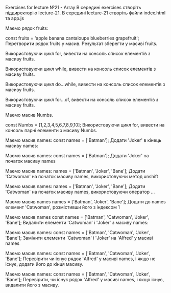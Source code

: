 Exercises for lecture №21 - Array
В середині exercises створіть піддиректорію lecture-21. В середині lecture-21 створіть файли index.html та app.js

<!DOCTYPE html>
<html lang="en">
<head>
    <meta charset="UTF-8">
    <meta name="viewport" content="width=device-width, initial-scale=1.0">
    <title>Document</title>
	 <link rel="shortcut icon" href="/favicon.ico" type="image/x-icon">

</head>
<body>
    <script src="app.js"></script>
</body>
</html>
Маємо рядок fruits:

const fruits = 'apple banana cantaloupe blueberries grapefruit';
Перетворити рядок fruits у масив. Результат зберегти у масиві fruits.

Використовуючи цикл for, вивести на консоль список елементів з масиву fruits.

Використовуючи цикл while, вивести на консоль список елементів з масиву fruits.

Використовуючи цикл do...while, вивести на консоль список елементів з масиву fruits.

Використовуючи цикл for...of, вивести на консоль список елементів з масиву fruits.

Маємо масив Numbs.

const Numbs = [1,2,3,4,5,6,7,8,9,10];
Використовуючи цикл for, вивести на консоль парні елементи з масиву Numbs.

Маємо масив names:
const names = ['Batman'];
Додати 'Joker' в кінець масиву names:

Маємо масив names:
const names = ['Batman'];
Додати 'Joker' на початок масиву names

Маємо масив names:
names = ['Batman', 'Joker', 'Bane'];
Додати 'Catwoman' на початок масиву names, використовуючи метод unshift

Маємо масив names:
names = ['Batman', 'Joker', 'Bane'];
Додати 'Catwoman' на початок масиву names, використовуючи оператор ...

Маємо масив names
names = ['Batman', 'Joker', 'Bane'];
Додати до names елемент 'Catwoman', розмістивши його з індексом 1

Маємо масив names
const names = ['Batman', 'Catwoman', 'Joker', 'Bane'];
Видалити елементи 'Catwoman' і 'Joker' з масиву names:

Маємо масив names:
const names = ['Batman', 'Catwoman', 'Joker', 'Bane'];
Замінити елементи 'Catwoman' і 'Joker' на 'Alfred' у масиві names

Маємо масив names:
const names = ['Batman', 'Catwoman', 'Joker', 'Bane'];
Перевірити чи існує рядок 'Alfred' у масиві names, і якщо не існує, додати його до кінця масиву.

Маємо масив names:
const names = ['Batman', 'Catwoman', 'Joker', 'Bane'];
Перевірити, чи існує рядок 'Alfred' у масиві names, і якщо існує, видалити його з масиву.